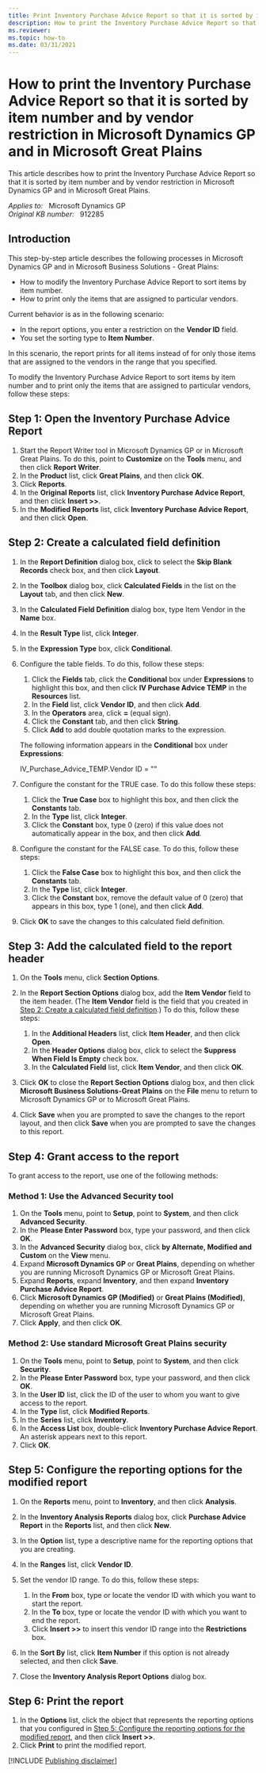 ```yaml
---
title: Print Inventory Purchase Advice Report so that it is sorted by item number and by vendor restriction
description: How to print the Inventory Purchase Advice Report so that it is sorted by item number and by vendor restriction in Microsoft Dynamics GP and in Microsoft Great Plains.
ms.reviewer:
ms.topic: how-to
ms.date: 03/31/2021
---
```

# How to print the Inventory Purchase Advice Report so that it is sorted by item number and by vendor restriction in Microsoft Dynamics GP and in Microsoft Great Plains

This article describes how to print the Inventory Purchase Advice Report so that it is sorted by item number and by vendor restriction in Microsoft Dynamics GP and in Microsoft Great Plains.

_Applies to:_ &nbsp; Microsoft Dynamics GP  
_Original KB number:_ &nbsp; 912285

## Introduction

This step-by-step article describes the following processes in Microsoft Dynamics GP and in Microsoft Business Solutions - Great Plains:

- How to modify the Inventory Purchase Advice Report to sort items by item number.
- How to print only the items that are assigned to particular vendors.

Current behavior is as in the following scenario:

- In the report options, you enter a restriction on the **Vendor ID** field.
- You set the sorting type to **Item Number**.

In this scenario, the report prints for all items instead of for only those items that are assigned to the vendors in the range that you specified.

To modify the Inventory Purchase Advice Report to sort items by item number and to print only the items that are assigned to particular vendors, follow these steps:

## Step 1: Open the Inventory Purchase Advice Report

1. Start the Report Writer tool in Microsoft Dynamics GP or in Microsoft Great Plains. To do this, point to **Customize** on the **Tools** menu, and then click **Report Writer**.
2. In the **Product** list, click **Great Plains**, and then click **OK**.
3. Click **Reports**.
4. In the **Original Reports** list, click **Inventory Purchase Advice Report**, and then click **Insert >>**.
5. In the **Modified Reports** list, click **Inventory Purchase Advice Report**, and then click **Open**.

## Step 2: Create a calculated field definition

1. In the **Report Definition** dialog box, click to select the **Skip Blank Records** check box, and then click **Layout**.
2. In the **Toolbox** dialog box, click **Calculated Fields** in the list on the **Layout** tab, and then click **New**.
3. In the **Calculated Field Definition** dialog box, type Item Vendor in the **Name** box.
4. In the **Result Type** list, click **Integer**.
5. In the **Expression Type** box, click **Conditional**.
6. Configure the table fields. To do this, follow these steps:

    1. Click the **Fields** tab, click the **Conditional** box under **Expressions** to highlight this box, and then click **IV Purchase Advice TEMP** in the **Resources** list.
    2. In the **Field** list, click **Vendor ID**, and then click **Add**.
    3. In the **Operators** area, click **=** (equal sign).
    4. Click the **Constant** tab, and then click **String**.
    5. Click **Add** to add double quotation marks to the expression.

    The following information appears in the **Conditional** box under **Expressions**:

    IV_Purchase_Advice_TEMP.Vendor ID = ""

7. Configure the constant for the TRUE case. To do this follow these steps:

    1. Click the **True Case** box to highlight this box, and then click the **Constants** tab.
    2. In the **Type** list, click **Integer**.
    3. Click the **Constant** box, type 0 (zero) if this value does not automatically appear in the box, and then click **Add**.

8. Configure the constant for the FALSE case. To do this, follow these steps:

    1. Click the **False Case** box to highlight this box, and then click the **Constants** tab.
    2. In the **Type** list, click **Integer**.
    3. Click the **Constant** box, remove the default value of 0 (zero) that appears in this box, type 1 (one), and then click **Add**.

9. Click **OK** to save the changes to this calculated field definition.

## Step 3: Add the calculated field to the report header

1. On the **Tools** menu, click **Section Options**.
2. In the **Report Section Options** dialog box, add the **Item Vendor** field to the item header. (The **Item Vendor** field is the field that you created in [Step 2: Create a calculated field definition](#step-2-create-a-calculated-field-definition).) To do this, follow these steps:

    1. In the **Additional Headers** list, click **Item Header**, and then click **Open**.
    2. In the **Header Options** dialog box, click to select the **Suppress When Field Is Empty** check box.
    3. In the **Calculated Field** list, click **Item Vendor**, and then click **OK**.

3. Click **OK** to close the **Report Section Options** dialog box, and then click **Microsoft Business Solutions-Great Plains** on the **File** menu to return to Microsoft Dynamics GP or to Microsoft Great Plains.
4. Click **Save** when you are prompted to save the changes to the report layout, and then click **Save** when you are prompted to save the changes to this report.

## Step 4: Grant access to the report

To grant access to the report, use one of the following methods:

### Method 1: Use the Advanced Security tool

1. On the **Tools** menu, point to **Setup**, point to **System**, and then click **Advanced Security**.
2. In the **Please Enter Password** box, type your password, and then click **OK**.
3. In the **Advanced Security** dialog box, click **by Alternate, Modified and Custom** on the **View** menu.
4. Expand **Microsoft Dynamics GP** or **Great Plains**, depending on whether you are running Microsoft Dynamics GP or Microsoft Great Plains.
5. Expand **Reports**, expand **Inventory**, and then expand **Inventory Purchase Advice Report**.
6. Click **Microsoft Dynamics GP (Modified)** or **Great Plains (Modified)**, depending on whether you are running Microsoft Dynamics GP or Microsoft Great Plains.
7. Click **Apply**, and then click **OK**.

### Method 2: Use standard Microsoft Great Plains security

1. On the **Tools** menu, point to **Setup**, point to **System**, and then click **Security**.
2. In the **Please Enter Password** box, type your password, and then click **OK**.
3. In the **User ID** list, click the ID of the user to whom you want to give access to the report.
4. In the **Type** list, click **Modified Reports**.
5. In the **Series** list, click **Inventory**.
6. In the **Access List** box, double-click **Inventory Purchase Advice Report**. An asterisk appears next to this report.
7. Click **OK**.

## Step 5: Configure the reporting options for the modified report

1. On the **Reports** menu, point to **Inventory**, and then click **Analysis**.
2. In the **Inventory Analysis Reports** dialog box, click **Purchase Advice Report** in the **Reports** list, and then click **New**.
3. In the **Option** list, type a descriptive name for the reporting options that you are creating.
4. In the **Ranges** list, click **Vendor ID**.
5. Set the vendor ID range. To do this, follow these steps:

    1. In the **From** box, type or locate the vendor ID with which you want to start the report.
    2. In the **To** box, type or locate the vendor ID with which you want to end the report.
    3. Click **Insert >>** to insert this vendor ID range into the **Restrictions** box.
6. In the **Sort By** list, click **Item Number** if this option is not already selected, and then click **Save**.
7. Close the **Inventory Analysis Report Options** dialog box.

## Step 6: Print the report

1. In the **Options** list, click the object that represents the reporting options that you configured in [Step 5: Configure the reporting options for the modified report](#step-5-configure-the-reporting-options-for-the-modified-report), and then click **Insert >>**.
2. Click **Print** to print the modified report.

[!INCLUDE [Publishing disclaimer](../../../includes/publishing-disclaimer.md)]
